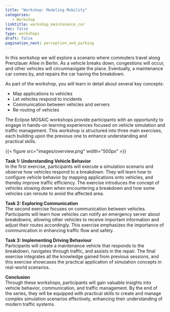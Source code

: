 ```yaml
---
title: "Workshop: Modeling Mobility"
categories:
   - Workshop
linktitle: workshop_maintenance_car
toc: false
type: workshops 
draft: false
pagination_next: perception_and_parking
---
```


In this workshop we will explore a scenario where commuters travel along Prenzlauer Allee in Berlin. As a vehicle breaks down, congestions will occur, and other vehicles will circumnavigate the place. Eventually, a maintenance car comes by, and repairs the car having the breakdown.

As part of the workshop, you will learn in detail about several key concepts:
- Map applications to vehicles
- Let vehicles respond to incidents
- Communication between vehicles and servers
- Re-routing of vehicles

The Eclipse MOSAIC workshops provide participants with an opportunity to engage in hands-on learning experiences focused on vehicle simulation and traffic management. This workshop is structured into three main exercises, each building upon the previous one to enhance understanding and practical skills.

{{< figure src="images/overview.png" width="500px" >}}

**Task 1: Understanding Vehicle Behavior** \
In the first exercise, participants will execute a simulation scenario and observe how vehicles respond to a breakdown. They will learn how to configure vehicle behavior by mapping applications onto vehicles, and thereby improve traffic efficiency. 
The exercise introduces the concept of vehicles slowing down when encountering a breakdown and how some vehicles can reroute to avoid the affected area.

**Task 2: Exploring Communication** \
The second exercise focuses on communication between vehicles. Participants will learn how vehicles can notify an emergency server about breakdowns, allowing other vehicles to receive important information and adjust their routes accordingly. This exercise emphasizes the importance of communication in enhancing traffic flow and safety.

**Task 3: Implementing Driving Behaviour** \
Participants will create a maintenance vehicle that responds to the breakdown, navigates through traffic, and assists in the repair. 
The final exercise integrates all the knowledge gained from previous sessions, and this exercise showcases the practical application of simulation concepts in real-world scenarios.

**Conclusion** \
Through these workshops, participants will gain valuable insights into vehicle behavior, communication, and traffic management. By the end of the series, they will be equipped with practical skills to create and manage complex simulation scenarios effectively, enhancing their understanding of modern traffic systems.